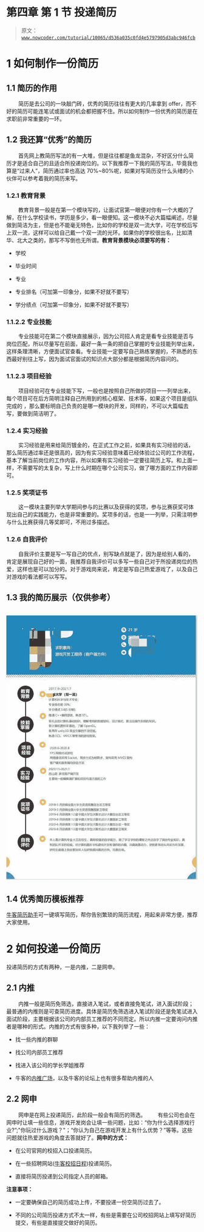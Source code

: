 # 第四章 第 1 节 投递简历

> 原文：[`www.nowcoder.com/tutorial/10065/d536a035c0fd4e5797905d3abc946fcb`](https://www.nowcoder.com/tutorial/10065/d536a035c0fd4e5797905d3abc946fcb)

# 1 如何制作一份简历

## 1.1 简历的作用

        简历是去公司的一块敲门砖，优秀的简历往往有更大的几率拿到 offer，而不好的简历可能连笔试或面试的机会都把握不住。所以如何制作一份优秀的简历是在求职前非常重要的一环。

## 1.2 我还算“优秀”的简历

        首先网上教简历写法的有一大堆，但是往往都是鱼龙混杂，不好区分什么简历才是适合自己的且适合所投递岗位的。以下我推荐一下我的简历写法，毕竟我也算是“过来人”，简历通过率也高达 70%~80%呢，如果对写简历没什么头绪的小伙伴可以参考着我的简历来写。

### 1.2.1 教育背景

        教育背景一般是在第一个模块写的，让面试官第一眼便对你有一个大概的了解，在什么学校读书，学历是多少，看一眼便知。这一模块不必大篇幅阐述，尽量做到简洁为主，但是也不能毫无特色，比如你的学校是双一流大学，可在学校后写上双一流，这样可以给自己戴一个双一流的光环。如果你的学校很出名，比如清华、北大之类的，那写不写倒也无所谓。**教育背景模块必须要写的有：**

*   学校

*   毕业时间

*   专业

*   专业排名（可加第一印象分，如果不好就不要写）

*   学分绩点（可加第一印象分，如果不好就不要写）

### **1.1.2.2 专业技能**

        专业技能可在第二个模块直接展示，因为公司招人肯定是看专业技能是否与岗位匹配，所以尽量写在前面，最好一条一条的把自己掌握的专业技能列举出来，这样条理清晰，方便面试官查看。专业技能一定要写自己熟练掌握的，不熟悉的东西最好别往上写，因为面试官面试的知识点大部分都是根据简历内容问的。

### **1.1.2.3 项目经验**

        项目经验可在专业技能下写，一般也是按照自己所做的项目一一列举出来，每个项目可在后方简明注释自己所用到的核心框架、技术等，如果这个项目是组队完成的 ，那么要标明自己负责的是哪一模块的开发，同样的，不可以大篇幅去写，要做到简洁明了。

### 1.2.4 实习经验

        实习经验是用来给简历镀金的，在正式工作之前，如果具有实习经验的话，那么简历通过率还是很高的，因为有实习经验意味着已经体验过公司的工作流程，基本了解当前岗位的工作内容，所以如果有实习经验一定要往简历上写。和上面一样，不需要写的太复杂，写上什么时期在哪个公司实习，做了哪方面的工作内容即可。

### 1.2.5 奖项证书

        这一模块主要列举大学期间参与的比赛以及获得的奖项，参与比赛获奖可体现出自己的实践能力，也是非常重要的。奖项多的话，也是一一列举，只需注明参与什么比赛获得几等奖即可，不用过多描述。

### 1.2.6 自我评价

        自我评价主要是写一写自己的优点，别写缺点就是了，因为是给别人看的，肯定是展现自己好的一面，我推荐自我评价可以多写一些自己对于所投递岗位的热爱，这样也是可以加分的。对于游戏岗来说，肯定是写自己热爱游戏了，以及自己对游戏的看法都可以写写。

## 1.3 我的简历展示（仅供参考）

        ![](img/09a6b2204036c969f8832075369d1ee5.png)

## 1.4 优秀简历模板推荐

[牛客简历助手](https://www.nowcoder.com/quick-fill/show-introduce)可一键填写简历，帮你告别繁琐的简历流程，用起来非常方便，推荐大家使用。

# 2 如何投递一份简历

投递简历的方式有两种，一是内推，二是网申。

## 2.1 内推

        内推一般是简历免筛选，直接进入笔试，或者直接免笔试，进入面试阶段；最普通的内推则是可查简历进度。具体是简历免筛选进入笔试阶段还是免笔试进入面试阶段，主要根据该公司的内部员工推荐的不同而定。所以内推一定要询问内推者是哪种的形式。内推的方式有很多种，以下我列举了一些：

*   找一些内推的群聊

*   找公司内部员工推荐

*   找进入该公司的学长学姐推荐

*   牛客的[内推广场](https://www.nowcoder.com/discuss/referral/all/index)，以及牛客的论坛上也有很多帮助内推的人

## 2.2 网申

        网申是在网上投递简历，此阶段一般会有简历的筛选。        有些公司也会在网申时让填一些信息，游戏开发岗会让填一些问题，比如：“你为什么选择游戏行业?”;"你玩过什么游戏？"；“你认为自己在游戏开发上有什么优势？”等等。这些问题就往热爱游戏的角度去答就好了。**网申的方式：**

*   在公司官网的校招入口投递简历。

*   在一些招聘网站([牛客校招日程](https://www.nowcoder.com/school/schedule))投递简历。

*   直接将简历投递到公司指定人员的邮箱。

**注意事项：**

*   一定要确保自己的简历成功上传，不要投递一份空简历过去了。

*   不同的公司简历投递方式不太一样，有些是需要在公司校招网站上填写好简历提交，有些是直接提交做好的简历。